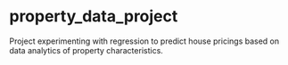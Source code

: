 # property_data_project
Project experimenting with regression to predict house pricings based on data analytics of property characteristics.
